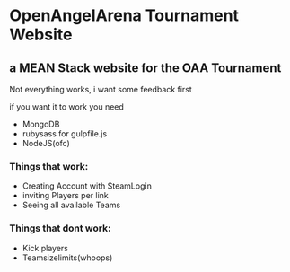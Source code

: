 # OpenAngelArena Tournament Website
## a MEAN Stack website for the OAA Tournament

Not everything works, i want some feedback first

if you want it to work you need
- MongoDB
- rubysass for gulpfile.js
- NodeJS(ofc)

### Things that work:
- Creating Account with SteamLogin
- inviting Players per link
- Seeing all available Teams

### Things that dont work:
- Kick players
- Teamsizelimits(whoops)